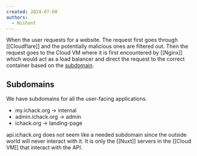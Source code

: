 ```yaml
---
created: 2024-07-08
authors:
  - Nishant
---
```

When the user requests for a website. The request first goes through [[Cloudflare]] and the potentially malicious ones are filtered out. Then the request goes to the Cloud VM where it is first encountered by [[Nginx]] which would act as a load balancer and direct the request to the correct container based on the [subdomain](#subdomains).

## Subdomains

We have subdomains for all the user-facing applications. 
- my.ichack.org -> internal
- admin.ichack.org -> admin
- ichack.org -> landing-page

api.ichack.org does not seem like a needed subdomain since the outside world will never interact with it. It is only the [[Nuxt]] servers in the [[Cloud VM]] that interact with the API.